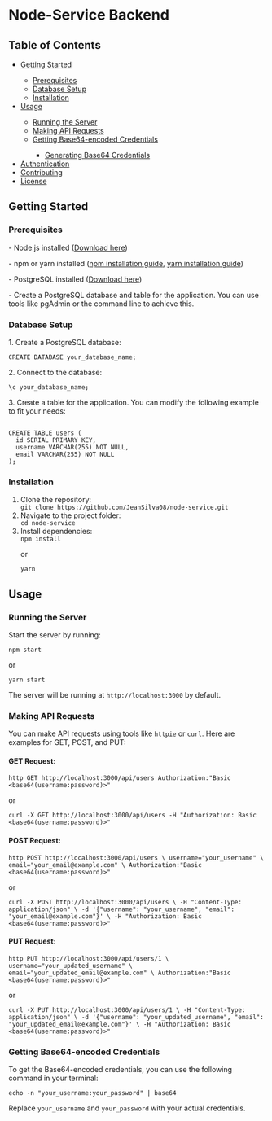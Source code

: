 <h1>Node-Service Backend</h1>

<h2>Table of Contents</h2>
<ul>
  <li><a href="#getting-started">Getting Started</a></li>
    <ul>
      <li><a href="#prerequisites">Prerequisites</a></li>
      <li><a href="#database-setup">Database Setup</a></li>
      <li><a href="#installation">Installation</a></li>
    </ul>
  <li><a href="#usage">Usage</a></li>
    <ul>
      <li><a href="#running-the-server">Running the Server</a></li>
      <li><a href="#making-api-requests">Making API Requests</a></li>
      <li><a href="#getting-base64-encoded-credentials">Getting Base64-encoded Credentials</a></li>
        <ul>
          <li><a href="#generating-base64-credentials">Generating Base64 Credentials</a></li>
        </ul>
    </ul>
  <li><a href="#authentication">Authentication</a></li>
  <li><a href="#contributing">Contributing</a></li>
  <li><a href="#license">License</a></li>
</ul>

<h2>Getting Started</h2>

<h3>Prerequisites</h3>
<p>- Node.js installed (<a href="https://nodejs.org/" target="_blank">Download here</a>)</p>
<p>- npm or yarn installed (<a href="https://docs.npmjs.com/downloading-and-installing-node-js-and-npm" target="_blank">npm installation guide</a>, <a href="https://yarnpkg.com/getting-started/install" target="_blank">yarn installation guide</a>)</p>
<p>- PostgreSQL installed (<a href="https://www.postgresql.org/download/" target="_blank">Download here</a>)</p>
<p>- Create a PostgreSQL database and table for the application. You can use tools like pgAdmin or the command line to achieve this.</p>

<h3>Database Setup</h3>
<p>1. Create a PostgreSQL database:</p>
<code>CREATE DATABASE your_database_name;</code>
<p>2. Connect to the database:</p>
<code>\c your_database_name;</code>
<p>3. Create a table for the application. You can modify the following example to fit your needs:</p>
<code>
CREATE TABLE users (
  id SERIAL PRIMARY KEY,
  username VARCHAR(255) NOT NULL,
  email VARCHAR(255) NOT NULL
);
</code>

<h3>Installation</h3>
<ol>
  <li>Clone the repository:</li>
  <code>git clone https://github.com/JeanSilva08/node-service.git</code>
  <li>Navigate to the project folder:</li>
  <code>cd node-service</code>
  <li>Install dependencies:</li>
  <code>npm install</code>
  <p>or</p>
  <code>yarn</code>
</ol>

<h2>Usage</h2>

<h3>Running the Server</h3>
<p>Start the server by running:</p>
<code>npm start</code>
<p>or</p>
<code>yarn start</code>
<p>The server will be running at <code>http://localhost:3000</code> by default.</p>

<h3>Making API Requests</h3>

<p>You can make API requests using tools like <code>httpie</code> or <code>curl</code>. Here are examples for GET, POST, and PUT:</p>

<h4>GET Request:</h4>
<code>http GET http://localhost:3000/api/users Authorization:"Basic &lt;base64(username:password)&gt;"</code>
<p>or</p>
<code>curl -X GET http://localhost:3000/api/users -H "Authorization: Basic &lt;base64(username:password)&gt;"</code>

<h4>POST Request:</h4>
<code>http POST http://localhost:3000/api/users \ username="your_username" \ email="your_email@example.com" \ Authorization:"Basic &lt;base64(username:password)&gt;"</code>
<p>or</p>
<code>curl -X POST http://localhost:3000/api/users \ -H "Content-Type: application/json" \ -d '{"username": "your_username", "email": "your_email@example.com"}' \ -H "Authorization: Basic &lt;base64(username:password)&gt;"</code>

<h4>PUT Request:</h4>
<code>http PUT http://localhost:3000/api/users/1 \ username="your_updated_username" \ email="your_updated_email@example.com" \ Authorization:"Basic &lt;base64(username:password)&gt;"</code>
<p>or</p>
<code>curl -X PUT http://localhost:3000/api/users/1 \ -H "Content-Type: application/json" \ -d '{"username": "your_updated_username", "email": "your_updated_email@example.com"}' \ -H "Authorization: Basic &lt;base64(username:password)&gt;"</code>

<h3>Getting Base64-encoded Credentials</h3>

<p>To get the Base64-encoded credentials, you can use the following command in your terminal:</p>
<code>echo -n "your_username:your_password" | base64</code>
<p>Replace <code>your_username</code> and <code>your_password</code> with your actual credentials.</p>
